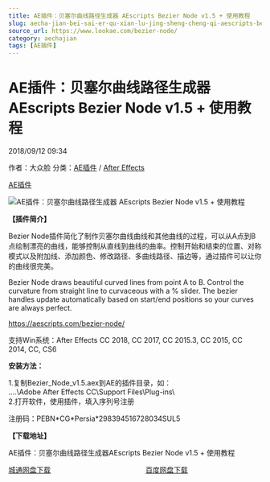 ```yaml
---
title: AE插件：贝塞尔曲线路径生成器 AEscripts Bezier Node v1.5 + 使用教程
slug: aecha-jian-bei-sai-er-qu-xian-lu-jing-sheng-cheng-qi-aescripts-bezier-node-v1-5-shi-yong-jiao-cheng
source_url: https://www.lookae.com/bezier-node/
category: aechajian
tags: [AE插件]
---
```

# AE插件：贝塞尔曲线路径生成器 AEscripts Bezier Node v1.5 + 使用教程

2018/09/12 09:34

作者：大众脸
分类：[AE插件](https://www.lookae.com/after-effects/aechajian/) / [After Effects](https://www.lookae.com/after-effects/)

[AE插件](https://www.lookae.com/tag/ae%e6%8f%92%e4%bb%b6/)

![AE插件：贝塞尔曲线路径生成器 AEscripts Bezier Node v1.5 + 使用教程](https://www.lookae.com/wp-content/uploads/2018/09/Bezier-Node.jpg "AE插件：贝塞尔曲线路径生成器 AEscripts Bezier Node v1.5 + 使用教程-LookAE.com")

**【插件简介】**

Bezier Node插件简化了制作贝塞尔曲线曲线和其他曲线的过程，可以从A点到B点绘制漂亮的曲线，能够控制从直线到曲线的曲率。控制开始和结束的位置、对称模式以及附加线、添加颜色、修改路径、多曲线路径、描边等，通过插件可以让你的曲线很完美。

Bezier Node draws beautiful curved lines from point A to B. Control the curvature from straight line to curvaceous with a % slider. The bezier handles update automatically based on start/end positions so your curves are always perfect.

https://aescripts.com/bezier-node/

支持Win系统：After Effects CC 2018, CC 2017, CC 2015.3, CC 2015, CC 2014, CC, CS6

**安装方法：**

1.复制Bezier\_Node\_v1.5.aex到AE的插件目录，如：  
….\Adobe After Effects CC\Support Files\Plug-ins\  
2.打开软件，使用插件，填入序列号注册

注册码：PEBN\*CG\*Persia\*298394516728034SUL5

**【下载地址】**

AE插件：贝塞尔曲线路径生成器AEscripts Bezier Node v1.5 + 使用教程

[城通网盘下载](https://lookae.ctfile.com/fs/680462-309436386)                                                [百度网盘下载](https://pan.baidu.com/s/12Wh3ze6ROITuoNpGsRCgTQ)
